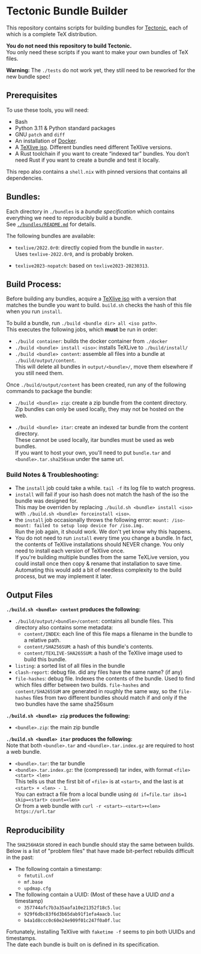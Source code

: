 # Tectonic Bundle Builder

This repository contains scripts for building bundles for
[Tectonic](https://tectonic-typesetting.github.io), each of which is a complete TeX distribution.

**You do not need this repository to build Tectonic.** \
You only need these scripts if you want to make your own bundles of TeX files.

**Warning:** The `./tests` do not work yet, they still need to be reworked for the new bundle spec!








## Prerequisites

To use these tools, you will need:

- Bash
- Python 3.11 & Python standard packages
- GNU `patch` and `diff`
- An installation of [Docker](https://www.docker.com/).
- A [TeXlive iso](https://tug.org/texlive/acquire-iso.html). Different bundles need different TeXlive versions.
- A Rust toolchain if you want to create “indexed tar” bundles. You don’t
  need Rust if you want to create a bundle and test it locally.

This repo also contains a `shell.nix` with pinned versions that contains all dependencies.








## Bundles:
Each directory in `./bundles` is a *bundle specification* which contains everything we need to reproducibly build a bundle.\
See [`./bundles/README.md`](./bundles/README.md) for details.

The following bundles are available:
 - `texlive/2022.0r0`: directly copied from the bundle in `master`. \
 Uses `texlive-2022.0r0`, and is probably broken.

 - `texlive2023-nopatch`: based on `texlive2023-20230313`.









## Build Process:
Before building any bundles, acquire a [TeXlive iso](https://tug.org/texlive/acquire-iso.html) with a version that matches the bundle you want to build. `build.sh` checks the hash of this file when you run `install`.

To build a bundle, run `./build <bundle dir> all <iso path>`.\
This executes the following jobs, which **must** be run in order:

 - `./build container`: builds the docker container from `./docker`
 - `./build <bundle> install <iso>`: installs TeXLive to `./build/install/`
 - `./build <bundle> content`: assemble all files into a bundle at `./build/output/content`.\
  This will delete all bundles in `output/<bundle>/`, move them elsewhere if you still need them.

Once `./build/output/content` has been created, run any of the following commands to package the bundle:

 - `./build <bundle> zip`: create a zip bundle from the content directory.\
  Zip bundles can only be used locally, they may not be hosted on the web.

 - `./build <bundle> itar`: create an indexed tar bundle from the content directory. \
 These cannot be used locally, itar bundles must be used as web bundles. \
 If you want to host your own, you'll need to put `bundle.tar` and `<bundle>.tar.sha256sum` under the same url.


### Build Notes & Troubleshooting:
 - The `install` job could take a while. `tail -f` its log file to watch progress.
 - `install` will fail if your iso hash does not match the hash of the iso the bundle was designed for.\
 This may be overriden by replacing `./build.sh <bundle> install <iso>` with `./build.sh <bundle> forceinstall <iso>`.
 - the `install` job occasionally throws the following error: `mount: /iso-mount: failed to setup loop device for /iso.img.`\
 Run the job again, it should work. We don't yet know why this happens.
 - You do not need to run `install` every time you change a bundle. In fact, the contents of TeXlive installations should NEVER change. You only need to install each version of TeXlive once.\
 If you're building multiple bundles from the same TeXLive version, you could install once then copy & rename that installation to save time. Automating this would add a bit of needless complexity to the build process, but we may implement it later.






## Output Files


**`./build.sh <bundle> content` produces the following:**
 - `./build/output/<bundle>/content`: contains all bundle files. This directory also contains some metadata:
   - `content/INDEX`: each line of this file maps a filename in the bundle to a relative path.
   - `content/SHA256SUM`: a hash of this bundle's contents.
   - `content/TEXLIVE-SHA265SUM`: a hash of the TeXlive image used to build this bundle.
 - `listing`: a sorted list of all files in the bundle
 - `clash-report`: debug file. did any files have the same name? (if any)
 - `file-hashes`: debug file. Indexes the contents of the bundle. Used to find which files differ between two builds.
  `file-hashes` and `content/SHA265SUM` are generated in roughly the same way, so the `file-hashes` files from two different bundles should match if and only if the two bundles have the same sha256sum


**`./build.sh <bundle> zip` produces the following:**
 - `<bundle>.zip`: the main zip bundle



**`./build.sh <bundle> itar` produces the following:**\
Note that both `<bundle>.tar` and `<bundle>.tar.index.gz` are required to host a web bundle.
 - `<bundle>.tar`: the tar bundle
 - `<bundle>.tar.index.gz`: the (compressed) tar index, with format `<file> <start> <len>`\
 This tells us that the first bit of `<file>` is at `<start>`, and the last is at `<start> + <len> - 1`.\
 You can extract a file from a local bundle using `dd if=file.tar ibs=1 skip=<start> count=<len>`\
 Or from a web bundle with `curl -r <start>-<start>+<len> https://url.tar`







## Reproducibility
The `SHA256HASH` stored in each bundle should stay the same between builds. \
Below is a list of "problem files" that have made bit-perfect rebuilds difficult in the past:

 - The following contain a timestamp:
   - `fmtutil.cnf`
   - `mf.base`
   - `updmap.cfg`
 - The following contain a UUID: (Most of these have a UUID *and* a timestamp)
   - `357744afc7b3a35aafa10e21352f18c5.luc`
   - `929f6dbc83f6d3b65dab91f1efa4aacb.luc`
   - `b4a1d8ccc0c60e24e909f01c247f0a0f.luc`

Fortunately, installing TeXlive with `faketime -f` seems to pin both UUIDs and timestamps.\
The date each bundle is built on is defined in its specification.


